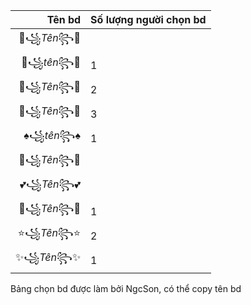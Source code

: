|   Tên bd  | Số lượng người chọn bd |
|----------:|------------------------|
| 💖꧁_Tên_꧂💖 |                        |
| 🌸꧁_tên_꧂🌸 |            1           |
| 🧿꧁_Tên_꧂🧿 |            2           |
| 🎀꧁_Tên_꧂🎀 |            3           |
| ♠️꧁_tên_꧂♠ |            1           |
| 🌷꧁_Tên_꧂🌷 |                        |
| 💕꧁_Tên_꧂💕 |                        |
| 🦋꧁_Tên_꧂🦋 |             1           |
| ⭐꧁_Tên_꧂⭐ |            2           |
| ✨꧁_Tên_꧂✨ |            1           |


Bảng chọn bd được làm bởi NgcSon, có thể copy tên bd
